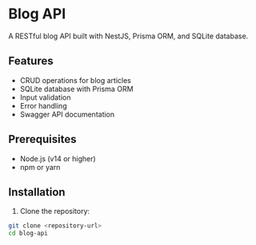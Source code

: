 # Blog API

A RESTful blog API built with NestJS, Prisma ORM, and SQLite database.

## Features

- CRUD operations for blog articles
- SQLite database with Prisma ORM
- Input validation
- Error handling
- Swagger API documentation

## Prerequisites

- Node.js (v14 or higher)
- npm or yarn

## Installation

1. Clone the repository:

```bash
git clone <repository-url>
cd blog-api
```

